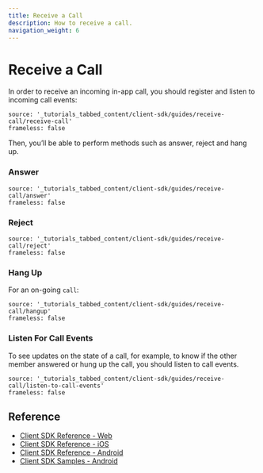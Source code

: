 ```yaml
---
title: Receive a Call
description: How to receive a call.
navigation_weight: 6
---
```


# Receive a Call


In order to receive an incoming in-app call, you should register and listen to incoming call events:

```tabbed_content
source: '_tutorials_tabbed_content/client-sdk/guides/receive-call/receive-call'
frameless: false
```

Then, you’ll be able to perform methods such as answer, reject and hang up.

### Answer

```tabbed_content
source: '_tutorials_tabbed_content/client-sdk/guides/receive-call/answer'
frameless: false
```

### Reject

```tabbed_content
source: '_tutorials_tabbed_content/client-sdk/guides/receive-call/reject'
frameless: false
```


### Hang Up

For an on-going `call`:

```tabbed_content
source: '_tutorials_tabbed_content/client-sdk/guides/receive-call/hangup'
frameless: false
```


### Listen For Call Events

To see updates on the state of a call, for example, to know if the other member answered or hung up the call, you should listen to call events.

```tabbed_content
source: '_tutorials_tabbed_content/client-sdk/guides/receive-call/listen-to-call-events'
frameless: false
```

## Reference

* [Client SDK Reference - Web](/sdk/client-sdk/javascript)
* [Client SDK Reference - iOS](/sdk/client-sdk/ios)
* [Client SDK Reference - Android](/sdk/client-sdk/android)
* [Client SDK Samples - Android](https://github.com/nexmo-community/client-sdk-android-samples)